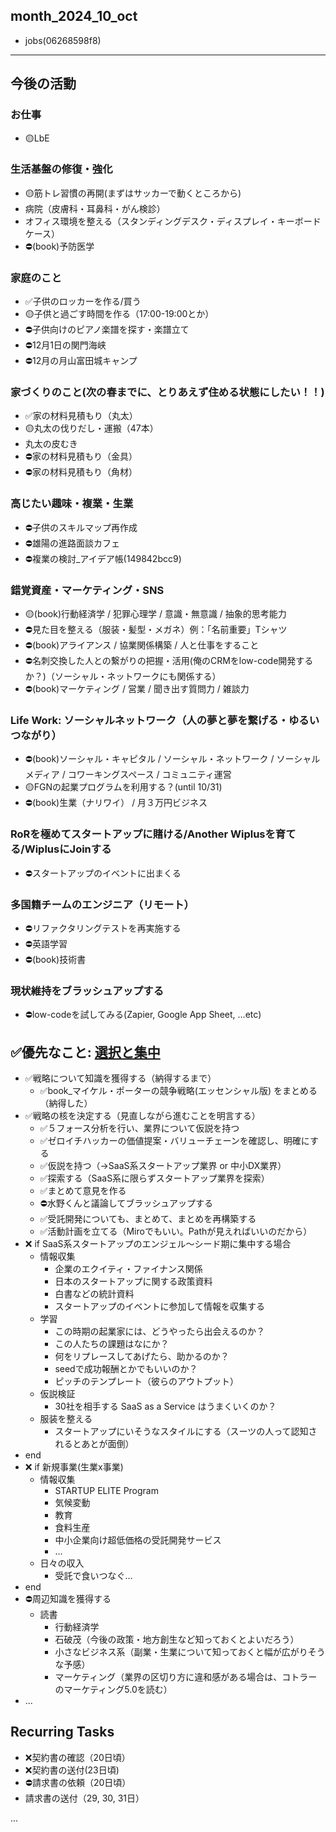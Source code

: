month_2024_10_oct
---
- jobs(06268598f8)
---

## 今後の活動
### お仕事
- 🟡LbE

### 生活基盤の修復・強化
- 🟡筋トレ習慣の再開(まずはサッカーで動くところから)
- 病院（皮膚科・耳鼻科・がん検診）
- オフィス環境を整える（スタンディングデスク・ディスプレイ・キーボードケース）
- ⛔️(book)予防医学

### 家庭のこと
- ✅子供のロッカーを作る/買う
- 🟡子供と過ごす時間を作る（17:00-19:00とか）
- ⛔️子供向けのピアノ楽譜を探す・楽譜立て
- ⛔️12月1日の関門海峡
- ⛔️12月の月山富田城キャンプ

### 家づくりのこと(次の春までに、とりあえず住める状態にしたい！！)
- ✅家の材料見積もり（丸太）
- 🟡丸太の伐りだし・運搬（47本）
- 丸太の皮むき
- ⛔️家の材料見積もり（金具）
- ⛔️家の材料見積もり（角材）

### 高じたい趣味・複業・生業
- ⛔️子供のスキルマップ再作成
- ⛔️雄陽の進路面談カフェ
- ⛔️複業の検討_アイデア帳(149842bcc9)

### 錯覚資産・マーケティング・SNS
- 🟡(book)行動経済学 / 犯罪心理学 / 意識・無意識 / 抽象的思考能力
- ⛔️見た目を整える（服装・髪型・メガネ）例：「名前重要」Tシャツ
- ⛔️(book)アライアンス / 協業関係構築 / 人と仕事をすること
- ⛔️名刺交換した人との繋がりの把握・活用(俺のCRMをlow-code開発するか？)（ソーシャル・ネットワークにも関係する）
- ⛔️(book)マーケティング / 営業 / 聞き出す質問力 / 雑談力

### Life Work: ソーシャルネットワーク（人の夢と夢を繋げる・ゆるいつながり）
- ⛔️(book)ソーシャル・キャピタル / ソーシャル・ネットワーク / ソーシャルメディア / コワーキングスペース / コミュニティ運営
- 🟡FGNの起業プログラムを利用する？(until 10/31)
- ⛔️(book)生業（ナリワイ） / 月３万円ビジネス

### RoRを極めてスタートアップに賭ける/Another Wiplusを育てる/WiplusにJoinする
- ⛔️スタートアップのイベントに出まくる

### 多国籍チームのエンジニア（リモート）
- ⛔️リファクタリングテストを再実施する
- ⛔️英語学習
- ⛔️(book)技術書

### 現状維持をブラッシュアップする
- ⛔️low-codeを試してみる(Zapier, Google App Sheet, ...etc)


## ✅優先なこと: [選択と集中](1449ea2d8d)
- ✅戦略について知識を獲得する（納得するまで）
  - ✅book_マイケル・ポーターの競争戦略(エッセンシャル版) をまとめる（納得した）
- ✅戦略の核を決定する（見直しながら進むことを明言する）
  - ✅５フォース分析を行い、業界について仮説を持つ
  - ✅ゼロイチハッカーの価値提案・バリューチェーンを確認し、明確にする
  - ✅仮説を持つ（→SaaS系スタートアップ業界 or 中小DX業界）
  - ✅探索する（SaaS系に限らずスタートアップ業界を探索）
  - ✅まとめて意見を作る
  - ⛔️水野くんと議論してブラッシュアップする
  - ✅受託開発についても、まとめて、まとめを再構築する
  - ✅活動計画を立てる（Miroでもいい。Pathが見えればいいのだから）
- ❌ if SaaS系スタートアップのエンジェル〜シード期に集中する場合
  - 情報収集
    - 企業のエクイティ・ファイナンス関係
    - 日本のスタートアップに関する政策資料
    - 白書などの統計資料
    - スタートアップのイベントに参加して情報を収集する
  - 学習
    - この時期の起業家には、どうやったら出会えるのか？
    - この人たちの課題はなにか？
    - 何をリプレースしてあげたら、助かるのか？
    - seedで成功報酬とかでもいいのか？
    - ピッチのテンプレート（彼らのアウトプット）
  - 仮説検証
    - 30社を相手する SaaS as a Service はうまくいくのか？
  - 服装を整える
    - スタートアップにいそうなスタイルにする（スーツの人って認知されるとあとが面倒）
- end
- ❌ if 新規事業(生業x事業)
  - 情報収集
    - STARTUP ELITE Program
    - 気候変動
    - 教育
    - 食料生産
    - 中小企業向け超低価格の受託開発サービス
    - ...
  - 日々の収入
    - 受託で食いつなぐ...
- end
- ⛔️周辺知識を獲得する
  - 読書
    - 行動経済学
    - 石破茂（今後の政策・地方創生など知っておくとよいだろう）
    - 小さなビジネス系（副業・生業について知っておくと幅が広がりそうな予感）
    - マーケティング（業界の区切り方に違和感がある場合は、コトラーのマーケティング5.0を読む）
- ...

## Recurring Tasks
- ❌契約書の確認（20日頃）
- ❌契約書の送付(23日頃)
- ⛔️請求書の依頼（20日頃）
- 請求書の送付（29, 30, 31日）






















...